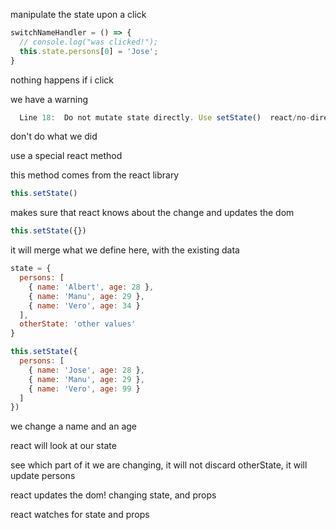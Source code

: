 manipulate the state upon a click

```js
switchNameHandler = () => {
  // console.log("was clicked!");
  this.state.persons[0] = 'Jose';
}
```

nothing happens if i click

we have a warning

```js
  Line 18:  Do not mutate state directly. Use setState()  react/no-direct-mutation-state
```

don't do what we did

use a special react method

this method comes from the react library

```js
this.setState()
```


makes sure that react knows about the change and updates the dom

```js
this.setState({})
```

it will merge what we define here, with the existing data

```js
state = {
  persons: [
    { name: 'Albert', age: 28 },
    { name: 'Manu', age: 29 },
    { name: 'Vero', age: 34 }
  ],
  otherState: 'other values'
}
```

```js
this.setState({
  persons: [
    { name: 'Jose', age: 28 },
    { name: 'Manu', age: 29 },
    { name: 'Vero', age: 99 }
  ]
})
```

we change a name and an age

react will look at our state

see which part of it we are changing, it will not discard otherState, it will update persons

react updates the dom! changing state, and props

react watches for state and props



















